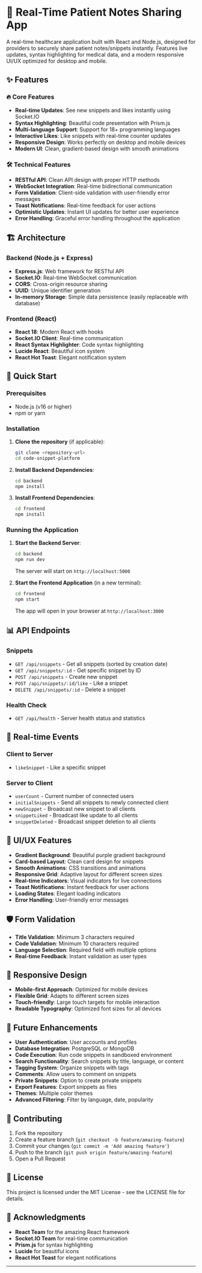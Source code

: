 # 🚀  Real-Time Patient Notes Sharing App

A real-time healthcare application built with React and Node.js, designed for providers to securely share patient notes/snippets instantly. Features live updates, syntax highlighting for medical data, and a modern responsive UI/UX optimized for desktop and mobile.

## ✨ Features

### 🔥 Core Features
- **Real-time Updates**: See new snippets and likes instantly using Socket.IO
- **Syntax Highlighting**: Beautiful code presentation with Prism.js
- **Multi-language Support**: Support for 18+ programming languages
- **Interactive Likes**: Like snippets with real-time counter updates
- **Responsive Design**: Works perfectly on desktop and mobile devices
- **Modern UI**: Clean, gradient-based design with smooth animations

### 🛠 Technical Features
- **RESTful API**: Clean API design with proper HTTP methods
- **WebSocket Integration**: Real-time bidirectional communication
- **Form Validation**: Client-side validation with user-friendly error messages
- **Toast Notifications**: Real-time feedback for user actions
- **Optimistic Updates**: Instant UI updates for better user experience
- **Error Handling**: Graceful error handling throughout the application

## 🏗 Architecture

### Backend (Node.js + Express)
- **Express.js**: Web framework for RESTful API
- **Socket.IO**: Real-time WebSocket communication
- **CORS**: Cross-origin resource sharing
- **UUID**: Unique identifier generation
- **In-memory Storage**: Simple data persistence (easily replaceable with database)

### Frontend (React)
- **React 18**: Modern React with hooks
- **Socket.IO Client**: Real-time communication
- **React Syntax Highlighter**: Code syntax highlighting
- **Lucide React**: Beautiful icon system
- **React Hot Toast**: Elegant notification system

## 🚀 Quick Start

### Prerequisites
- Node.js (v16 or higher)
- npm or yarn

### Installation

1. **Clone the repository** (if applicable):
   ```bash
   git clone <repository-url>
   cd code-snippet-platform
   ```

2. **Install Backend Dependencies**:
   ```bash
   cd backend
   npm install
   ```

3. **Install Frontend Dependencies**:
   ```bash
   cd frontend
   npm install
   ```

### Running the Application

1. **Start the Backend Server**:
   ```bash
   cd backend
   npm run dev
   ```
   The server will start on `http://localhost:5000`

2. **Start the Frontend Application** (in a new terminal):
   ```bash
   cd frontend
   npm start
   ```
   The app will open in your browser at `http://localhost:3000`

## 📊 API Endpoints

### Snippets
- `GET /api/snippets` - Get all snippets (sorted by creation date)
- `GET /api/snippets/:id` - Get specific snippet by ID
- `POST /api/snippets` - Create new snippet
- `POST /api/snippets/:id/like` - Like a snippet
- `DELETE /api/snippets/:id` - Delete a snippet

### Health Check
- `GET /api/health` - Server health status and statistics

## 🔌 Real-time Events

### Client to Server
- `likeSnippet` - Like a specific snippet

### Server to Client
- `userCount` - Current number of connected users
- `initialSnippets` - Send all snippets to newly connected client
- `newSnippet` - Broadcast new snippet to all clients
- `snippetLiked` - Broadcast like update to all clients
- `snippetDeleted` - Broadcast snippet deletion to all clients

## 🎨 UI/UX Features

- **Gradient Background**: Beautiful purple gradient background
- **Card-based Layout**: Clean card design for snippets
- **Smooth Animations**: CSS transitions and animations
- **Responsive Grid**: Adaptive layout for different screen sizes
- **Real-time Indicators**: Visual indicators for live connections
- **Toast Notifications**: Instant feedback for user actions
- **Loading States**: Elegant loading indicators
- **Error Handling**: User-friendly error messages

## 🛡 Form Validation

- **Title Validation**: Minimum 3 characters required
- **Code Validation**: Minimum 10 characters required
- **Language Selection**: Required field with multiple options
- **Real-time Feedback**: Instant validation as user types

## 📱 Responsive Design

- **Mobile-first Approach**: Optimized for mobile devices
- **Flexible Grid**: Adapts to different screen sizes
- **Touch-friendly**: Large touch targets for mobile interaction
- **Readable Typography**: Optimized font sizes for all devices

## 🔮 Future Enhancements

- **User Authentication**: User accounts and profiles
- **Database Integration**: PostgreSQL or MongoDB
- **Code Execution**: Run code snippets in sandboxed environment
- **Search Functionality**: Search snippets by title, language, or content
- **Tagging System**: Organize snippets with tags
- **Comments**: Allow users to comment on snippets
- **Private Snippets**: Option to create private snippets
- **Export Features**: Export snippets as files
- **Themes**: Multiple color themes
- **Advanced Filtering**: Filter by language, date, popularity

## 🤝 Contributing

1. Fork the repository
2. Create a feature branch (`git checkout -b feature/amazing-feature`)
3. Commit your changes (`git commit -m 'Add amazing feature'`)
4. Push to the branch (`git push origin feature/amazing-feature`)
5. Open a Pull Request

## 📄 License

This project is licensed under the MIT License - see the LICENSE file for details.

## 🙏 Acknowledgments

- **React Team** for the amazing React framework
- **Socket.IO Team** for real-time communication
- **Prism.js** for syntax highlighting
- **Lucide** for beautiful icons
- **React Hot Toast** for elegant notifications

---


